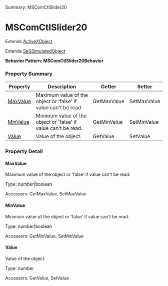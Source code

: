Summary: MSComCtlSlider20

# MSComCtlSlider20

Extends [ActiveXObject](ActiveXObject.md)

Extends [SeSSimulatedObject](SeSSimulatedObject.md)





**Behavior Pattern: MSComCtlSlider20Behavior**


<!-- ============================== property summary ========================== -->

	

### Property Summary

| **Property** | **Description** | **Getter** | **Setter** |
| ------------ | --------------- | ---------- | ---------- |
| [MaxValue](#MaxValue) | Maximum value of the object or 'false' if value can't be read. | GetMaxValue | SetMaxValue |
| [MinValue](#MinValue) | Minimum value of the object or 'false' if value can't be read. | GetMinValue | SetMinValue |
| [Value](#Value) | Value of the object. | GetValue | SetValue |



	
<!-- ============================== action summary ========================== -->


<!-- ============================== property detail ========================== -->
	
### Property Detail
		
<a name="MaxValue"></a>
#### MaxValue


Maximum value of the object or 'false' if value can't be read.

			
	
			
Type: number|boolean
			
			
Accessors: GetMaxValue, SetMaxValue
			
		
<a name="MinValue"></a>
#### MinValue


Minimum value of the object or 'false' if value can't be read.

			
	
			
Type: number|boolean
			
			
Accessors: GetMinValue, SetMinValue
			
		
<a name="Value"></a>
#### Value


Value of the object.

			
	
			
Type: number
			
			
Accessors: GetValue, SetValue
			
		
	
	
<!-- ============================== action detail ========================== -->
		

